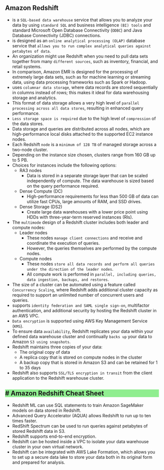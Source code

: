 Amazon Redshift
---

- is a `SQL-based data warehouse` service that allows you to analyze your data by using `standard SQL` and business intelligence `(BI) tools` and standard Microsoft Open Database Connectivity (`ODBC`) and Java Database Connectivity (JDBC) connections.
- is designed as an `online analytical processing (OLAP)` database service that `allows you to run complex analytical queries against petabytes of data`.
- An organization might use Redshift when you need to pull data sets together from many `different sources`, such as inventory, financial, and retail systems.
- In comparison, Amazon EMR is designed for the processing of extremely large data sets, such as for machine learning or streaming data, using data processing frameworks such as Spark or Hadoop.
-  uses `columnar data storage`, where data records are stored sequentially in columns instead of rows; this makes it ideal for data warehousing storage and analytics.
- This format of data storage allows a very high level of `parallel processing across all data stores`, resulting in enhanced query performance.
- `Less storage space is required` due to the high level of `compression` of the data stores.
- Data storage and queries are distributed across all nodes, which are high-performance local disks attached to the supported EC2 instance nodes.
- Each Redshift `node` is a `minimum of 128 TB` of managed storage across a two-node cluster.
- Depending on the instance size chosen, clusters range from 160 GB up to 5 PB.
- Choices for instances include the following options:
  - RA3 nodes
    - Data is stored in a separate storage layer that can be scaled independently of compute. The data warehouse is sized based on the query performance required.
  - Dense Compute (DC)
    - High-performance requirements for less than 500 GB of data can utilize fast CPUs, large amounts of RAM, and SSD drives.
  - Dense Storage (DS2)
    - Create large data warehouses with a lower price point using HDDs with three-year-term reserved instances (RIs).
- The `multimode` design of a Redshift cluster includes both leader and compute nodes:
  - Leader nodes
    - These nodes `manage client connections` and receive and coordinate the execution of queries.
    - However, the queries themselves are performed by the compute nodes.
  - Compute nodes
    - These nodes `store all data records and perform all queries under the direction of the leader nodes`.
    - All compute work is performed in `parallel, including queries, data ingestion, backups, and restores`.
- The size of a cluster can be automated using a feature called `Concurrency Scaling`, where Redshift adds additional cluster capacity as required to support an unlimited number of concurrent users and queries.
- supports `identity federation and SAML single sign-on`, multifactor authentication, and additional security by hosting the Redshift cluster in an AWS VPC.
- `Data encryption` is supported using AWS Key Management Service (`KMS`).
- To ensure data `availability`, Redshift replicates your data within your defined data warehouse cluster and continually `backs up` your data to Amazon `S3 using snapshots`.
- Redshift maintains three copies of your data:
  - The original copy of data
  - A replica copy that is stored on compute nodes in the cluster
  - A backup copy that is stored in Amazon S3 and can be retained for 1 to 35 days
- Redshift also supports `SSL/TLS encryption in transit` from the client application to the Redshift warehouse cluster.

<h2 style="background-color:lightgreen"># Amazon Redshift Cheat Sheet</h2>

- Redshift ML can use SQL statements to train Amazon SageMaker models on data stored in Redshift.
- Advanced Query Accelerator (AQUA) allows Redshift to run up to ten times faster.
- RedShift Spectrum can be used to run queries against petabytes of stored Redshift data in S3.
- Redshift supports end-to-end encryption.
- Redshift can be hosted inside a VPC to isolate your data warehouse cluster in your own virtual network.
- Redshift can be integrated with AWS Lake Formation, which allows you to set up a secure data lake to store your data both in its original form and prepared for analysis.
